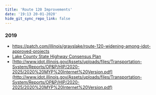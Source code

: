 ```yaml
---
title: 'Route 120 Improvements'
date: '19:13 20-01-2020'
hide_git_sync_repo_link: false
---
```


### 2019

- https://patch.com/illinois/grayslake/route-120-widening-among-idot-approved-projects
- [Lake County State Highway Consensus Plan](https://www.lakecountyil.gov/DocumentCenter/View/28588/Transportation-Capital-Requests-PDF)
- [http://www.idot.illinois.gov/Assets/uploads/files/Transportation-System/Reports/OP&P/HIP/2020-2025/2020%20MYP%20Internet%20Version.pdf](http://www.idot.illinois.gov/Assets/uploads/files/Transportation-System/Reports/OP&P/HIP/2020-2025/2020%20MYP%20Internet%20Version.pdf)